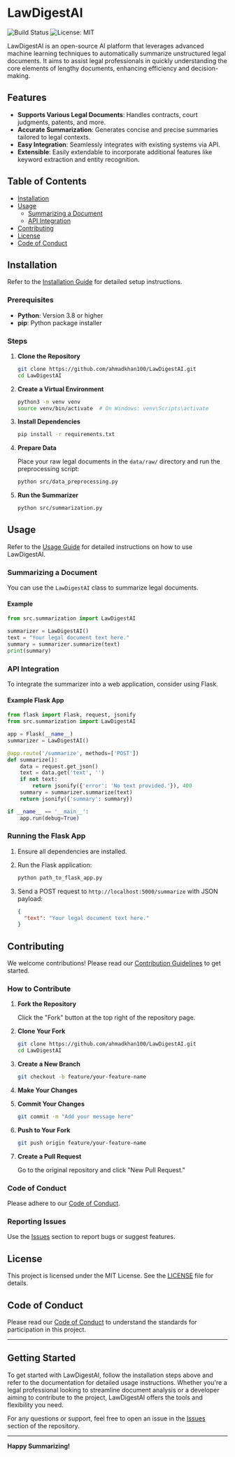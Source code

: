 
# LawDigestAI

![Build Status](https://github.com/ahmadkhan100/LawDigestAI/actions/workflows/python-app.yml/badge.svg)
![License: MIT](https://img.shields.io/badge/License-MIT-yellow.svg)

LawDigestAI is an open-source AI platform that leverages advanced machine learning techniques to automatically summarize unstructured legal documents. It aims to assist legal professionals in quickly understanding the core elements of lengthy documents, enhancing efficiency and decision-making.

## Features

- **Supports Various Legal Documents**: Handles contracts, court judgments, patents, and more.
- **Accurate Summarization**: Generates concise and precise summaries tailored to legal contexts.
- **Easy Integration**: Seamlessly integrates with existing systems via API.
- **Extensible**: Easily extendable to incorporate additional features like keyword extraction and entity recognition.

## Table of Contents

- [Installation](#installation)
- [Usage](#usage)
  - [Summarizing a Document](#summarizing-a-document)
  - [API Integration](#api-integration)
- [Contributing](#contributing)
- [License](#license)
- [Code of Conduct](#code-of-conduct)

## Installation

Refer to the [Installation Guide](docs/installation.md) for detailed setup instructions.

### Prerequisites

- **Python**: Version 3.8 or higher
- **pip**: Python package installer

### Steps

1. **Clone the Repository**

   ```bash
   git clone https://github.com/ahmadkhan100/LawDigestAI.git
   cd LawDigestAI
   ```

2. **Create a Virtual Environment**

   ```bash
   python3 -m venv venv
   source venv/bin/activate  # On Windows: venv\Scripts\activate
   ```

3. **Install Dependencies**

   ```bash
   pip install -r requirements.txt
   ```

4. **Prepare Data**

   Place your raw legal documents in the `data/raw/` directory and run the preprocessing script:

   ```bash
   python src/data_preprocessing.py
   ```

5. **Run the Summarizer**

   ```bash
   python src/summarization.py
   ```

## Usage

Refer to the [Usage Guide](docs/usage.md) for detailed instructions on how to use LawDigestAI.

### Summarizing a Document

You can use the `LawDigestAI` class to summarize legal documents.

#### Example

```python
from src.summarization import LawDigestAI

summarizer = LawDigestAI()
text = "Your legal document text here."
summary = summarizer.summarize(text)
print(summary)
```

### API Integration

To integrate the summarizer into a web application, consider using Flask.

#### Example Flask App

```python
from flask import Flask, request, jsonify
from src.summarization import LawDigestAI

app = Flask(__name__)
summarizer = LawDigestAI()

@app.route('/summarize', methods=['POST'])
def summarize():
    data = request.get_json()
    text = data.get('text', '')
    if not text:
        return jsonify({'error': 'No text provided.'}), 400
    summary = summarizer.summarize(text)
    return jsonify({'summary': summary})

if __name__ == '__main__':
    app.run(debug=True)
```

### Running the Flask App

1. Ensure all dependencies are installed.
2. Run the Flask application:

   ```bash
   python path_to_flask_app.py
   ```

3. Send a POST request to `http://localhost:5000/summarize` with JSON payload:

   ```json
   {
     "text": "Your legal document text here."
   }
   ```

## Contributing

We welcome contributions! Please read our [Contribution Guidelines](docs/contribution.md) to get started.

### How to Contribute

1. **Fork the Repository**

   Click the "Fork" button at the top right of the repository page.

2. **Clone Your Fork**

   ```bash
   git clone https://github.com/ahmadkhan100/LawDigestAI.git
   cd LawDigestAI
   ```

3. **Create a New Branch**

   ```bash
   git checkout -b feature/your-feature-name
   ```

4. **Make Your Changes**

5. **Commit Your Changes**

   ```bash
   git commit -m "Add your message here"
   ```

6. **Push to Your Fork**

   ```bash
   git push origin feature/your-feature-name
   ```

7. **Create a Pull Request**

   Go to the original repository and click "New Pull Request."

### Code of Conduct

Please adhere to our [Code of Conduct](CODE_OF_CONDUCT.md).

### Reporting Issues

Use the [Issues](https://github.com/ahmadkhan100/LawDigestAI/issues) section to report bugs or suggest features.

## License

This project is licensed under the MIT License. See the [LICENSE](LICENSE) file for details.

## Code of Conduct

Please read our [Code of Conduct](CODE_OF_CONDUCT.md) to understand the standards for participation in this project.

---

## Getting Started

To get started with LawDigestAI, follow the installation steps above and refer to the documentation for detailed usage instructions. Whether you're a legal professional looking to streamline document analysis or a developer aiming to contribute to the project, LawDigestAI offers the tools and flexibility you need.

For any questions or support, feel free to open an issue in the [Issues](https://github.com/yourusername/LawDigestAI/issues) section of the repository.

---

**Happy Summarizing!**
   

